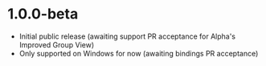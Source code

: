 # 1.0.0-beta
- Initial public release (awaiting support PR acceptance for Alpha's Improved Group View)
- Only supported on Windows for now (awaiting bindings PR acceptance)